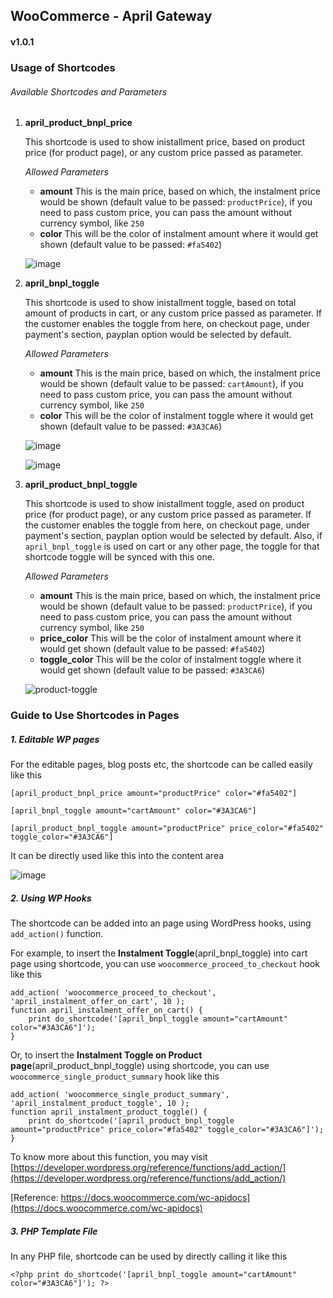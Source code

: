 ## WooCommerce - April Gateway
#### v1.0.1

### Usage of Shortcodes

###### Available Shortcodes and Parameters
1. **april_product_bnpl_price**

    This shortcode is used to show inistallment price, based on product price (for product page), or any custom price passed as parameter.

    *Allowed Parameters*
    * **amount**
        This is the main price, based on which, the instalment price would be shown (default value to be passed: `productPrice`), if you need to pass custom price, you can pass the amount without currency symbol, like `250`
    * **color**
        This will be the color of instalment amount where it would get shown (default value to be passed: `#fa5402`)

    ![image](https://user-images.githubusercontent.com/15088401/85270651-404beb00-b497-11ea-8153-ae4455313fa7.png)

2. **april_bnpl_toggle**

     This shortcode is used to show inistallment toggle, based on total amount of products in cart, or any custom price passed as parameter. If the customer enables the toggle from here, on checkout page, under payment's section, payplan option would be selected by default.

    *Allowed Parameters*
    * **amount**
        This is the main price, based on which, the instalment price would be shown (default value to be passed: `cartAmount`), if you need to pass custom price, you can pass the amount without currency symbol, like `250`
    * **color**
        This will be the color of instalment toggle where it would get shown (default value to be passed: `#3A3CA6`)

    ![image](https://user-images.githubusercontent.com/15088401/85271343-4db5a500-b498-11ea-9246-fc014af05e53.png)

    ![image](https://user-images.githubusercontent.com/15088401/85271596-9ff6c600-b498-11ea-8ab5-9f54aeb4918a.png)

3. **april_product_bnpl_toggle**

     This shortcode is used to show inistallment toggle, ased on product price (for product page), or any custom price passed as parameter. If the customer enables the toggle from here, on checkout page, under payment's section, payplan option would be selected by default. Also, if `april_bnpl_toggle` is used on cart or any other page, the toggle for that shortcode toggle will be synced with this one.

    *Allowed Parameters*
    * **amount**
        This is the main price, based on which, the instalment price would be shown (default value to be passed: `productPrice`), if you need to pass custom price, you can pass the amount without currency symbol, like `250`
    * **price_color**
        This will be the color of instalment amount where it would get shown (default value to be passed: `#fa5402`)
    * **toggle_color**
        This will be the color of instalment toggle where it would get shown (default value to be passed: `#3A3CA6`)

    ![product-toggle](https://user-images.githubusercontent.com/15088401/85543702-ed5d6980-b637-11ea-9d48-f0d79b508cd0.png)

### Guide to Use Shortcodes in Pages

##### 1. Editable WP pages

For the editable pages, blog posts etc, the shortcode can be called easily like this

`[april_product_bnpl_price amount="productPrice" color="#fa5402"]`

`[april_bnpl_toggle amount="cartAmount" color="#3A3CA6"]`

`[april_product_bnpl_toggle amount="productPrice" price_color="#fa5402" toggle_color="#3A3CA6"]`

It can be directly used like this into the content area

![image](https://user-images.githubusercontent.com/15088401/85278425-94a89800-b4a2-11ea-83dc-a798e9d20e5c.png)

##### 2. Using WP Hooks

The shortcode can be added into an page using WordPress hooks, using `add_action()` function.

For example, to insert the **Instalment Toggle**(april_bnpl_toggle) into cart page using shortcode, you can use `woocommerce_proceed_to_checkout` hook like this

```
add_action( 'woocommerce_proceed_to_checkout', 'april_instalment_offer_on_cart', 10 );
function april_instalment_offer_on_cart() {
	print do_shortcode('[april_bnpl_toggle amount="cartAmount" color="#3A3CA6"]');
}
```

Or, to insert the **Instalment Toggle on Product page**(april_product_bnpl_toggle) using shortcode, you can use `woocommerce_single_product_summary` hook like this

```
add_action( 'woocommerce_single_product_summary', 'april_instalment_product_toggle', 10 );
function april_instalment_product_toggle() {
	print do_shortcode('[april_product_bnpl_toggle amount="productPrice" price_color="#fa5402" toggle_color="#3A3CA6"]');
}
```

To know more about this function, you may visit [https://developer.wordpress.org/reference/functions/add_action/](https://developer.wordpress.org/reference/functions/add_action/)

[Reference: https://docs.woocommerce.com/wc-apidocs](https://docs.woocommerce.com/wc-apidocs)

##### 3. PHP Template File

In any PHP file, shortcode can be used by directly calling it like this

```
<?php print do_shortcode('[april_bnpl_toggle amount="cartAmount" color="#3A3CA6"]'); ?>
```
